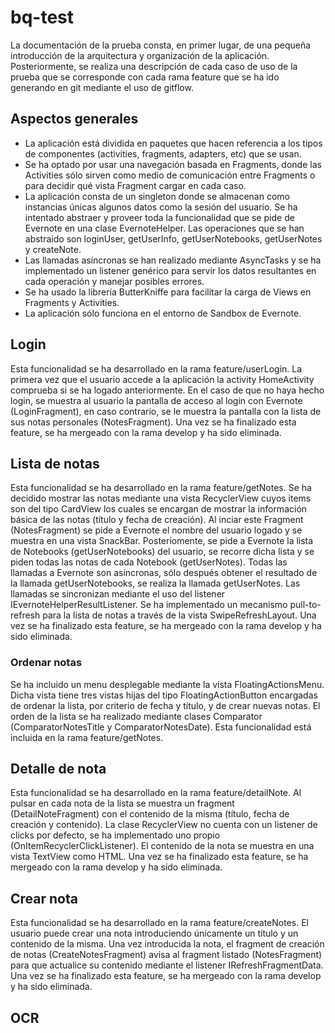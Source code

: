 # bq-test

La documentación de la prueba consta, en primer lugar, de una pequeña introducción de la arquitectura y organización de la aplicación. Posteriormente, se realiza una descripción de cada caso de uso de la prueba que se corresponde con cada rama feature que se ha ido generando en git mediante el uso de gitflow. 

## Aspectos generales
- La aplicación está dividida en paquetes que hacen referencia a los tipos de componentes (activities, fragments, adapters, etc) que se usan. 
- Se ha optado por usar una navegación basada en Fragments, donde las Activities sólo sirven como medio de comunicación entre Fragments o para decidir qué vista Fragment cargar en cada caso. 
- La aplicación consta de un singleton donde se almacenan como instancias únicas algunos datos como la sesión del usuario. Se ha intentado abstraer y proveer toda la funcionalidad que se pide de Evernote en una clase EvernoteHelper. Las operaciones que se han abstraido son loginUser, getUserInfo, getUserNotebooks, getUserNotes y createNote.
- Las llamadas asíncronas se han realizado mediante AsyncTasks y se ha implementado un listener genérico para servir los datos resultantes en cada operación y manejar posibles errores. 
- Se ha usado la librería ButterKniffe para facilitar la carga de Views en Fragments y Activities. 
- La aplicación sólo funciona en el entorno de Sandbox de Evernote. 

## Login
Esta funcionalidad se ha desarrollado en la rama feature/userLogin. La primera vez que el usuario accede a la aplicación la activity HomeActivity comprueba si se ha logado anteriormente. En el caso de que no haya hecho login, se muestra al usuario la pantalla de acceso al login con Evernote (LoginFragment), en caso contrario, se le muestra la pantalla con la lista de sus notas personales (NotesFragment). Una vez se ha finalizado esta feature, se ha mergeado con la rama develop y ha sido eliminada. 

## Lista de notas
Esta funcionalidad se ha desarrollado en la rama feature/getNotes. Se ha decidido mostrar las notas mediante una vista RecyclerView cuyos items son del tipo CardView los cuales se encargan de mostrar la información básica de las notas (título y fecha de creación). Al inciar este Fragment (NotesFragment) se pide a Evernote el nombre del usuario logado y se muestra en una vista SnackBar. Posteriomente, se pide a Evernote la lista de Notebooks (getUserNotebooks) del usuario, se recorre dicha lista y se piden todas las notas de cada Notebook (getUserNotes). Todas las llamadas a Evernote son asíncronas, sólo después obtener el resultado de la llamada getUserNotebooks, se realiza la llamada getUserNotes. Las llamadas se sincronizan mediante el uso del listener IEvernoteHelperResultListener. Se ha implementado un mecanismo pull-to-refresh para la lista de notas a través de la vista SwipeRefreshLayout. Una vez se ha finalizado esta feature, se ha mergeado con la rama develop y ha sido eliminada. 

### Ordenar notas
Se ha incluido un menu desplegable mediante la vista FloatingActionsMenu. Dicha vista tiene tres vistas hijas del tipo FloatingActionButton encargadas de ordenar la lista, por criterio de fecha y título, y de crear nuevas notas. El orden de la lista se ha realizado mediante clases Comparator (ComparatorNotesTitle y ComparatorNotesDate). Esta funcionalidad está incluida en la rama feature/getNotes.

## Detalle de nota
Esta funcionalidad se ha desarrollado en la rama feature/detailNote. Al pulsar en cada nota de la lista se muestra un fragment (DetailNoteFragment) con el contenido de la misma (título, fecha de creación y contenido). La clase RecyclerView no cuenta con un listener de clicks por defecto, se ha implementado uno propio (OnItemRecyclerClickListener). El contenido de la nota se muestra en una vista TextView como HTML. Una vez se ha finalizado esta feature, se ha mergeado con la rama develop y ha sido eliminada.

## Crear nota
Esta funcionalidad se ha desarrollado en la rama feature/createNotes. El usuario puede crear una nota introduciendo únicamente un título y un contenido de la misma. Una vez introducida la nota, el fragment de creación de notas (CreateNotesFragment) avisa al fragment listado (NotesFragment) para que actualice su contenido mediante el listener IRefreshFragmentData. Una vez se ha finalizado esta feature, se ha mergeado con la rama develop y ha sido eliminada.

## OCR
